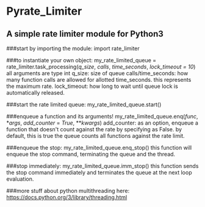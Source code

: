 # Pyrate_Limiter
## A simple rate limiter module for Python3

###start by importing the module:
	import rate_limiter

###to instantiate your own object:
	my_rate_limited_queue = rate_limiter.task_processing(*q_size*, *calls*, *time_seconds*, *lock_timeout* *=* *10*)
	all arguments are type int
	q_size: size of queue
	calls/time_seconds: how many function calls are allowed for allotted time_seconds. 
	this represents the maximum rate.
	lock_timeout: how long to wait until queue lock is automatically released.

###start the rate limited queue:
	my_rate_limited_queue.start()


###enqueue a function and its arguments!
	my_rate_limited_queue.enq(*func*, **args*, *add_counter* = *True*, ***kwargs*)
	add_counter: as an option, enqueue a function that doesn't count against the rate by specifying as False. 
	by default, this is true the queue counts all functions against the rate limit.

###enqueue the stop:
	my_rate_limited_queue.enq_stop()
	this function will enqueue the stop command, terminating the queue and the thread.

###stop immediately:
	my_rate_limited_queue.imm_stop()
	this function sends the stop command immediately and terminates the queue at the next loop evaluation. 

###more stuff about python multithreading here:
	https://docs.python.org/3/library/threading.html
